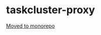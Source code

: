 # taskcluster-proxy

[Moved to monorepo](https://github.com/taskcluster/taskcluster/tree/master/tools)
